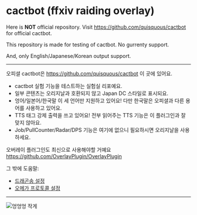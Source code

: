 # cactbot (ffxiv raiding overlay)

Here is **NOT** official repository. Visit <https://github.com/quisquous/cactbot> for official cactbot.

This repository is made for testing of cactbot. No gurrenty support.

And, only English/Japanese/Korean output support.

---
오피셜 cactbot은 <https://github.com/quisquous/cactbot> 이 곳에 있어요.

* cactbot 실험 기능을 테스트하는 실험실 리포예요.
* 일부 콘텐츠는 오리지날과 호환되지 않고 Japan DC 스타일로 표시되요.
* 엉어/일본어/한국말 이 세 언어만 지원하고 있어요! 다만 한국말은 오피셜과 다른 용어를 사용하고 있어요.
* TTS 태그 강제 출력을 쓰고 있어요! 전부 읽어주는 TTS 기능은 이 플러그인과 잘 맞지 않아요.
* Job/PullCounter/Radar/DPS 기능은 여기에 없으니 필요하시면 오리지날을 사용하세요.

오버레이 플러그인도 최신으로 사용해야할 거예요 <https://github.com/OverlayPlugin/OverlayPlugin>

그 밖에 도움말:

* [드래곤송 설정](EXTRA-DSR.md)
* [오메가 프로토콜  설정](EXTRA-TOP.md)

---
![엉엉엉 작게](https://user-images.githubusercontent.com/7216647/197848468-b615cd85-ee8c-4a92-9ac2-e987229c7741.gif)
